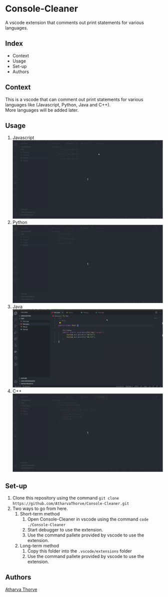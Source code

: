 # Console-Cleaner
A vscode extension that comments out print statements for various languages.

## Index
- Context
- Usage
- Set-up
- Authors

## Context
This is a vscode that can comment out print statements for various languages like (Javascript, Python, Java and C++).<br>
More languages will be added later.

## Usage
1. Javascript
![](/gifs/JSTest.gif)<br>
2. Python
![](/gifs/PythonTest.gif)<br>
3. Java
![](/gifs/JavaTest.gif)<br>
4. C++
![](/gifs/CppTest.gif)<br>

## Set-up
1. Clone this repository using the command `git clone https://github.com/AtharvaThorve/Console-Cleaner.git`
2. Two ways to go from here.
    1. Short-term method
        1. Open Console-Cleaner in vscode using the command `code ./Console-Cleaner`
        2. Start debugger to use the extension.
        3. Use the command pallete provided by vscode to use the extension.
    2. Long-term method
        1. Copy this folder into the `.vscode/extensions` folder
        2. Use the command pallete provided by vscode to use the extension.

## Authors
[Atharva Thorve](https://github.com/AtharvaThorve)

